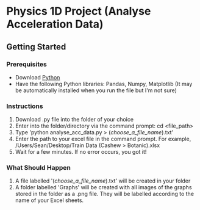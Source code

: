 # Physics 1D Project (Analyse Acceleration Data)
## Getting Started
### Prerequisites
- Download <a href="https://www.python.org/downloads/">Python</a>
- Have the following Python libraries: Pandas, Numpy, Matplotlib (It may be automatically installed when you run the file but I'm not sure)

### Instructions
1) Download .py file into the folder of your choice
2) Enter into the folder/directory via the command prompt: cd <file_path>
3) Type 'python analyse_acc_data.py > (*choose_a_file_name*).txt'
4) Enter the path to your excel file in the command prompt. For example, /Users/Sean/Desktop/Train Data (Cashew > Botanic).xlsx
5) Wait for a few minutes. If no error occurs, you got it!

### What Should Happen
1) A file labelled '(*choose_a_file_name*).txt' will be created in your folder
2) A folder labelled 'Graphs' will be created with all images of the graphs stored in the folder as a .png file.
They will be labelled according to the name of your Excel sheets.
